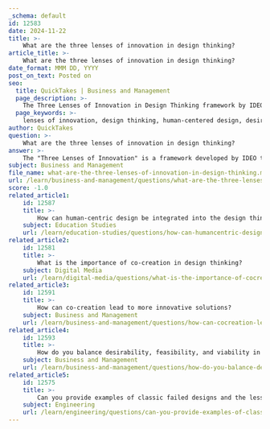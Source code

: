 ```yaml
---
_schema: default
id: 12583
date: 2024-11-22
title: >-
    What are the three lenses of innovation in design thinking?
article_title: >-
    What are the three lenses of innovation in design thinking?
date_format: MMM DD, YYYY
post_on_text: Posted on
seo:
  title: QuickTakes | Business and Management
  page_description: >-
    The Three Lenses of Innovation in Design Thinking framework by IDEO emphasizes balancing desirability, viability, and feasibility to achieve successful innovation.
  page_keywords: >-
    lenses of innovation, design thinking, human-centered design, desirability, viability, feasibility, IDEO, innovation framework, user needs, business model, technical feasibility, operational aspects
author: QuickTakes
question: >-
    What are the three lenses of innovation in design thinking?
answer: >-
    The "Three Lenses of Innovation" is a framework developed by IDEO that integrates human-centered design with considerations of technological and economic feasibility. This approach emphasizes the importance of balancing three critical criteria to achieve successful innovation: desirability, viability, and feasibility.\n\n1. **Desirability**: This lens focuses on the user's needs and wants. It assesses whether the proposed solution is appealing and useful to the end-users. A successful innovation must resonate with users, ensuring that it addresses their actual problems and desires.\n\n2. **Viability**: This aspect examines the business implications of the innovation. It ensures that the solution can be sustained within the existing market structures and that it provides a viable business model. The innovation must not only meet user needs but also be economically sound for the organization.\n\n3. **Feasibility**: This lens evaluates whether the proposed solution can be realistically implemented. It considers the technical and operational aspects, ensuring that the innovation can be delivered within reasonable costs and with the available resources.\n\nIn summary, for an innovation to be successful, it must meet all three lenses: it should be desirable for users, viable for the business, and feasible to implement. This framework helps teams identify the "innovation sweet spot," where user needs align with business goals and practical execution capabilities.
subject: Business and Management
file_name: what-are-the-three-lenses-of-innovation-in-design-thinking.md
url: /learn/business-and-management/questions/what-are-the-three-lenses-of-innovation-in-design-thinking
score: -1.0
related_article1:
    id: 12587
    title: >-
        How can human-centric design be integrated into the design thinking process?
    subject: Education Studies
    url: /learn/education-studies/questions/how-can-humancentric-design-be-integrated-into-the-design-thinking-process
related_article2:
    id: 12581
    title: >-
        What is the importance of co-creation in design thinking?
    subject: Digital Media
    url: /learn/digital-media/questions/what-is-the-importance-of-cocreation-in-design-thinking
related_article3:
    id: 12591
    title: >-
        How can co-creation lead to more innovative solutions?
    subject: Business and Management
    url: /learn/business-and-management/questions/how-can-cocreation-lead-to-more-innovative-solutions
related_article4:
    id: 12593
    title: >-
        How do you balance desirability, feasibility, and viability in a project?
    subject: Business and Management
    url: /learn/business-and-management/questions/how-do-you-balance-desirability-feasibility-and-viability-in-a-project
related_article5:
    id: 12575
    title: >-
        Can you provide examples of classic failed designs and the lessons learned from them?
    subject: Engineering
    url: /learn/engineering/questions/can-you-provide-examples-of-classic-failed-designs-and-the-lessons-learned-from-them
---
```


&nbsp;
